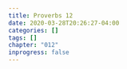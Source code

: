 ```yaml
---
title: Proverbs 12
date: 2020-03-28T20:26:27-04:00
categories: []
tags: []
chapter: "012"
inprogress: false
---
```


